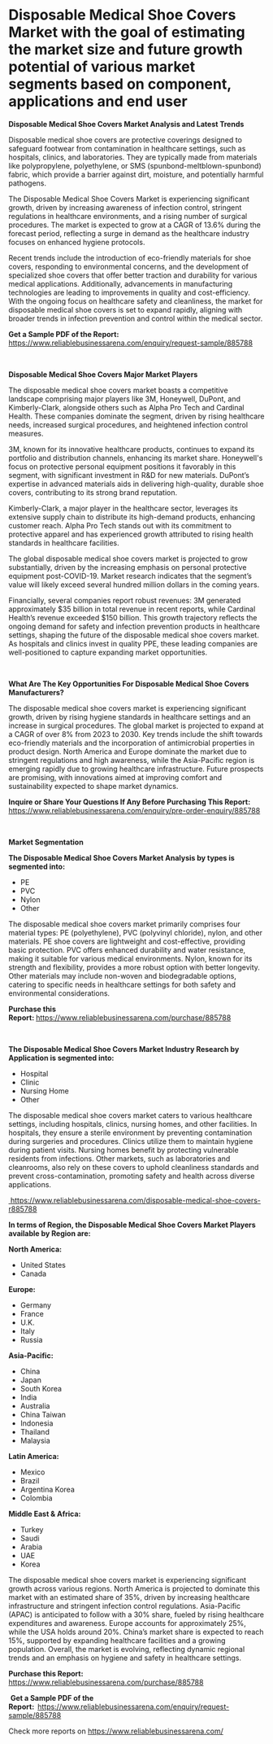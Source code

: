 <p><h1>Disposable Medical Shoe Covers Market with the goal of estimating the market size and future growth potential of various market segments based on component, applications and end user</h1></p><p><strong>Disposable Medical Shoe Covers Market Analysis and Latest Trends</strong></p>
<p><p>Disposable medical shoe covers are protective coverings designed to safeguard footwear from contamination in healthcare settings, such as hospitals, clinics, and laboratories. They are typically made from materials like polypropylene, polyethylene, or SMS (spunbond-meltblown-spunbond) fabric, which provide a barrier against dirt, moisture, and potentially harmful pathogens.</p><p>The Disposable Medical Shoe Covers Market is experiencing significant growth, driven by increasing awareness of infection control, stringent regulations in healthcare environments, and a rising number of surgical procedures. The market is expected to grow at a CAGR of 13.6% during the forecast period, reflecting a surge in demand as the healthcare industry focuses on enhanced hygiene protocols.</p><p>Recent trends include the introduction of eco-friendly materials for shoe covers, responding to environmental concerns, and the development of specialized shoe covers that offer better traction and durability for various medical applications. Additionally, advancements in manufacturing technologies are leading to improvements in quality and cost-efficiency. With the ongoing focus on healthcare safety and cleanliness, the market for disposable medical shoe covers is set to expand rapidly, aligning with broader trends in infection prevention and control within the medical sector.</p></p>
<p><strong>Get a Sample PDF of the Report:&nbsp;</strong> <a href="https://www.reliablebusinessarena.com/enquiry/request-sample/885788?utm_campaign=2488&utm_medium=2&utm_source=Github&utm_content=ia&utm_term=04032025&utm_id=disposable-medical-shoe-covers">https://www.reliablebusinessarena.com/enquiry/request-sample/885788</a></p>
<p>&nbsp;</p>
<p><strong>Disposable Medical Shoe Covers Major Market Players</strong></p>
<p><p>The disposable medical shoe covers market boasts a competitive landscape comprising major players like 3M, Honeywell, DuPont, and Kimberly-Clark, alongside others such as Alpha Pro Tech and Cardinal Health. These companies dominate the segment, driven by rising healthcare needs, increased surgical procedures, and heightened infection control measures.</p><p>3M, known for its innovative healthcare products, continues to expand its portfolio and distribution channels, enhancing its market share. Honeywell's focus on protective personal equipment positions it favorably in this segment, with significant investment in R&D for new materials. DuPont’s expertise in advanced materials aids in delivering high-quality, durable shoe covers, contributing to its strong brand reputation. </p><p>Kimberly-Clark, a major player in the healthcare sector, leverages its extensive supply chain to distribute its high-demand products, enhancing customer reach. Alpha Pro Tech stands out with its commitment to protective apparel and has experienced growth attributed to rising health standards in healthcare facilities. </p><p>The global disposable medical shoe covers market is projected to grow substantially, driven by the increasing emphasis on personal protective equipment post-COVID-19. Market research indicates that the segment’s value will likely exceed several hundred million dollars in the coming years.</p><p>Financially, several companies report robust revenues: 3M generated approximately $35 billion in total revenue in recent reports, while Cardinal Health’s revenue exceeded $150 billion. This growth trajectory reflects the ongoing demand for safety and infection prevention products in healthcare settings, shaping the future of the disposable medical shoe covers market. As hospitals and clinics invest in quality PPE, these leading companies are well-positioned to capture expanding market opportunities.</p></p>
<p>&nbsp;</p>
<p><strong>What Are The Key Opportunities For Disposable Medical Shoe Covers Manufacturers?</strong></p>
<p><p>The disposable medical shoe covers market is experiencing significant growth, driven by rising hygiene standards in healthcare settings and an increase in surgical procedures. The global market is projected to expand at a CAGR of over 8% from 2023 to 2030. Key trends include the shift towards eco-friendly materials and the incorporation of antimicrobial properties in product design. North America and Europe dominate the market due to stringent regulations and high awareness, while the Asia-Pacific region is emerging rapidly due to growing healthcare infrastructure. Future prospects are promising, with innovations aimed at improving comfort and sustainability expected to shape market dynamics.</p></p>
<p><strong>Inquire or Share Your Questions If Any Before Purchasing This Report:</strong> <a href="https://www.reliablebusinessarena.com/enquiry/pre-order-enquiry/885788?utm_campaign=2488&utm_medium=2&utm_source=Github&utm_content=ia&utm_term=04032025&utm_id=disposable-medical-shoe-covers">https://www.reliablebusinessarena.com/enquiry/pre-order-enquiry/885788</a></p>
<p>&nbsp;</p>
<p><strong>Market Segmentation</strong></p>
<p><strong>The Disposable Medical Shoe Covers Market Analysis by types is segmented into:</strong></p>
<p><ul><li>PE</li><li>PVC</li><li>Nylon</li><li>Other</li></ul></p>
<p><p>The disposable medical shoe covers market primarily comprises four material types: PE (polyethylene), PVC (polyvinyl chloride), nylon, and other materials. PE shoe covers are lightweight and cost-effective, providing basic protection. PVC offers enhanced durability and water resistance, making it suitable for various medical environments. Nylon, known for its strength and flexibility, provides a more robust option with better longevity. Other materials may include non-woven and biodegradable options, catering to specific needs in healthcare settings for both safety and environmental considerations.</p></p>
<p><strong>Purchase this Report:&nbsp;</strong><a href="https://www.reliablebusinessarena.com/purchase/885788?utm_campaign=2488&utm_medium=2&utm_source=Github&utm_content=ia&utm_term=04032025&utm_id=disposable-medical-shoe-covers">https://www.reliablebusinessarena.com/purchase/885788</a></p>
<p>&nbsp;</p>
<p><strong>The Disposable Medical Shoe Covers Market Industry Research by Application is segmented into:</strong></p>
<p><ul><li>Hospital</li><li>Clinic</li><li>Nursing Home</li><li>Other</li></ul></p>
<p><p>The disposable medical shoe covers market caters to various healthcare settings, including hospitals, clinics, nursing homes, and other facilities. In hospitals, they ensure a sterile environment by preventing contamination during surgeries and procedures. Clinics utilize them to maintain hygiene during patient visits. Nursing homes benefit by protecting vulnerable residents from infections. Other markets, such as laboratories and cleanrooms, also rely on these covers to uphold cleanliness standards and prevent cross-contamination, promoting safety and health across diverse applications.</p></p>
<p><a href="https://www.reliablebusinessarena.com/disposable-medical-shoe-covers-r885788?utm_campaign=2488&utm_medium=2&utm_source=Github&utm_content=ia&utm_term=04032025&utm_id=disposable-medical-shoe-covers">&nbsp;https://www.reliablebusinessarena.com/disposable-medical-shoe-covers-r885788</a></p>
<p><strong>In terms of Region, the Disposable Medical Shoe Covers Market Players available by Region are:</strong></p>
<p>
    <p> <strong> North America: </strong>
        <ul>
            <li>United States</li>
            <li>Canada</li>
        </ul>
        </p> 
    <p> <strong> Europe: </strong>
        <ul>
            <li>Germany</li>
            <li>France</li>
            <li>U.K.</li>
            <li>Italy</li>
            <li>Russia</li>
        </ul>
        </p> 
    <p> <strong> Asia-Pacific: </strong>
        <ul>
            <li>China</li>
            <li>Japan</li>
            <li>South Korea</li>
            <li>India</li>
            <li>Australia</li>
            <li>China Taiwan</li>
            <li>Indonesia</li>
            <li>Thailand</li>
            <li>Malaysia</li>
        </ul>
        </p> 
    <p> <strong> Latin America: </strong>
        <ul>
            <li>Mexico</li>
            <li>Brazil</li>
            <li>Argentina Korea</li>
            <li>Colombia</li>
        </ul>
        </p> 
    <p> <strong> Middle East & Africa: </strong>
        <ul>
            <li>Turkey</li>
            <li>Saudi</li>
            <li>Arabia</li>
            <li>UAE</li>
            <li>Korea</li>
        </ul>
    </p>
    </p>
<p><p>The disposable medical shoe covers market is experiencing significant growth across various regions. North America is projected to dominate this market with an estimated share of 35%, driven by increasing healthcare infrastructure and stringent infection control regulations. Asia-Pacific (APAC) is anticipated to follow with a 30% share, fueled by rising healthcare expenditures and awareness. Europe accounts for approximately 25%, while the USA holds around 20%. China’s market share is expected to reach 15%, supported by expanding healthcare facilities and a growing population. Overall, the market is evolving, reflecting dynamic regional trends and an emphasis on hygiene and safety in healthcare settings.</p></p>
<p><strong>Purchase this Report: </strong><a href="https://www.reliablebusinessarena.com/purchase/885788?utm_campaign=2488&utm_medium=2&utm_source=Github&utm_content=ia&utm_term=04032025&utm_id=disposable-medical-shoe-covers">https://www.reliablebusinessarena.com/purchase/885788</a></p>
<p>&nbsp;<strong>Get a Sample PDF of the Report:&nbsp;&nbsp;</strong><a href="https://www.reliablebusinessarena.com/enquiry/request-sample/885788?utm_campaign=2488&utm_medium=2&utm_source=Github&utm_content=ia&utm_term=04032025&utm_id=disposable-medical-shoe-covers">https://www.reliablebusinessarena.com/enquiry/request-sample/885788</a></p>
<p><strong></strong></p>
<p>Check more reports on <a href="https://www.reliablebusinessarena.com/?utm_campaign=2488&utm_medium=2&utm_source=Github&utm_content=ia&utm_term=04032025&utm_id=disposable-medical-shoe-covers">https://www.reliablebusinessarena.com/</a></p>
